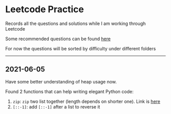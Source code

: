 # Leetcode Practice

Records all the questions and solutions while I am working through Leetcode

Some recommended questions can be found [here](https://github.com/diqing-SHU/leetcode-practice/blob/master/index.md)

For now the questions will be sorted by difficulty under different folders

---

## 2021-06-05

Have some better understanding of heap usage now.

Found 2 functions that can help writing elegant Python code:

1. `zip`: `zip` two list together (length depends on shorter one). Link is [here](https://www.w3schools.com/python/ref_func_zip.asp)
2. `[::-1]`: add `[::-1]` after a list to reverse it
